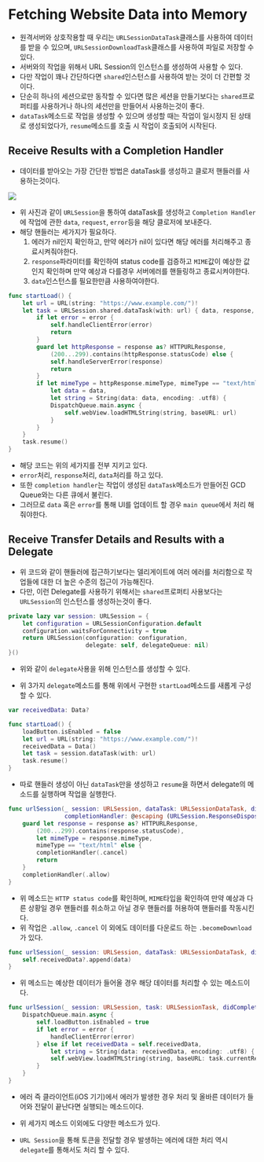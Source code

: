 # Fetching Website Data into Memory
* 원격서버와 상호작용할 때 우리는 `URLSessionDataTask`클래스를 사용하여 데이터를 받을 수 있으며, `URLSessionDownloadTask`클래스를 사용하여 파일로 저장할 수 있다.
* 서버와의 작업을 위해서 URL Session의 인스턴스를 생성하여 사용할 수 있다.
* 다만 작업이 꽤나 간단하다면 `shared`인스턴스를 사용하여 받는 것이 더 간편할 것이다.
* 단순히 하나의 세션으로만 동작할 수 있다면 많은 세션을 만들기보다는 `shared`프로퍼티를 사용하거나 하나의 세션만을 만들어서 사용하는것이 좋다.
* `dataTask`메소드로 작업을 생성할 수 있으며 생성할 때는 작업이 일시정지 된 상태로 생성되었다가, `resume`메소드를 호출 시 작업이 호출되어 시작된다.

## Receive Results with a Completion Handler
* 데이터를 받아오는 가장 간단한 방법은 dataTask를 생성하고 클로저 핸들러를 사용하는것이다.

![](https://docs-assets.developer.apple.com/published/c7124fb5d7/bf4501ff-82b2-4dd4-9ec3-243ef0e70d21.png)

* 위 사진과 같이 `URLSession`을 통하여 dataTask를 생성하고 `Completion Handler`에 작업에 관한 `data`, `request`, `error`등을 해당 클로저에 보내준다.
* 해당 핸들러는 세가지가 필요하다.
	1. 에러가 nil인지 확인하고, 만약 에러가 nil이 있다면 해당 에러를 처리해주고 종료시켜줘야한다.
	2. `response`파라미터를 확인하여 status code를 검증하고 `MIME`값이 예상한 값인지 확인하며 만약 예상과 다를경우 서버에러를 핸들링하고 종료시켜야한다.
	3. `data`인스턴스를 필요한만큼 사용하여야한다.


```swift
func startLoad() {
    let url = URL(string: "https://www.example.com/")!
    let task = URLSession.shared.dataTask(with: url) { data, response, error in
        if let error = error {
            self.handleClientError(error)
            return
        }
        guard let httpResponse = response as? HTTPURLResponse,
            (200...299).contains(httpResponse.statusCode) else {
            self.handleServerError(response)
            return
        }
        if let mimeType = httpResponse.mimeType, mimeType == "text/html",
            let data = data,
            let string = String(data: data, encoding: .utf8) {
            DispatchQueue.main.async {
                self.webView.loadHTMLString(string, baseURL: url)
            }
        }
    }
    task.resume()
}
```

* 해당 코드는 위의 세가지를 전부 지키고 있다.
* `error`처리, `response`처리, `data`처리를 하고 있다.
* 또한 `completion handler`는 작업이 생성된 `dataTask`메소드가 만들어진 GCD Queue와는 다른 큐에서 불린다.
* 그러므로 `data` 혹은 `error`를 통해 UI를 업데이트 할 경우 `main queue`에서 처리 해줘야한다.

## Receive Transfer Details and Results with a Delegate
* 위 코드와 같이 핸들러에 접근하기보다는 델리게이트에 여러 에러를 처리함으로 작업들에 대한 더 높은 수준의 접근이 가능해진다.
* 다만, 이런 Delegate를 사용하기 위해서는 `shared`프로퍼티 사용보다는 `URLSession`의 인스턴스를 생성하는것이 좋다.

```swift
private lazy var session: URLSession = {
    let configuration = URLSessionConfiguration.default
    configuration.waitsForConnectivity = true
    return URLSession(configuration: configuration,
                      delegate: self, delegateQueue: nil)
}()
```

* 위와 같이 `delegate`사용을 위해 인스턴스를 생성할 수 있다.

* 위 3가지 `delegate`메소드를 통해 위에서 구현한 `startLoad`메소드를 새롭게 구성할 수 있다.

```swift
var receivedData: Data?

func startLoad() {
    loadButton.isEnabled = false
    let url = URL(string: "https://www.example.com/")!
    receivedData = Data()
    let task = session.dataTask(with: url)
    task.resume()
}
```

* 따로 핸들러 생성이 아닌 `dataTask`만을 생성하고 `resume`을 하면서 delegate의 메소드를 실행하며 작업을 실행한다.

```swift
func urlSession(_ session: URLSession, dataTask: URLSessionDataTask, didReceive response: URLResponse,
                completionHandler: @escaping (URLSession.ResponseDisposition) -> Void) {
    guard let response = response as? HTTPURLResponse,
        (200...299).contains(response.statusCode),
        let mimeType = response.mimeType,
        mimeType == "text/html" else {
        completionHandler(.cancel)
        return
    }
    completionHandler(.allow)
}
```

* 위 메소드는 `HTTP status code`를 확인하며, `MIME`타입을 확인하여 만약 예상과 다른 상황일 경우 핸들러를 취소하고 아닐 경우 핸들러를 허용하여 핸들러를 작동시킨다.
* 위 작업은 `.allow`, `.cancel` 이 외에도 데이터를 다운로드 하는 `.becomeDownload`가 있다.

```swift
func urlSession(_ session: URLSession, dataTask: URLSessionDataTask, didReceive data: Data) {
    self.receivedData?.append(data)
}
```

* 위 메소드는 예상한 데이터가 들어올 경우 해당 데이터를 처리할 수 있는 메소드이다.

```swift
func urlSession(_ session: URLSession, task: URLSessionTask, didCompleteWithError error: Error?) {
    DispatchQueue.main.async {
        self.loadButton.isEnabled = true
        if let error = error {
            handleClientError(error)
        } else if let receivedData = self.receivedData,
            let string = String(data: receivedData, encoding: .utf8) {
            self.webView.loadHTMLString(string, baseURL: task.currentRequest?.url)
        }
    }
}
```

* 에러 즉 클라이언트(iOS 기기)에서 에러가 발생한 경우 처리 및 올바른 데이터가 들어와 전달이 끝난다면 실행되는 메소드이다.

* 위 세가지 메소드 이외에도 다양한 메소드가 있다.
* `URL Session`을 통해 토큰을 전달할 경우 발생하는 에러에 대한 처리 역시 `delegate`를 통해서도 처리 할 수 있다.